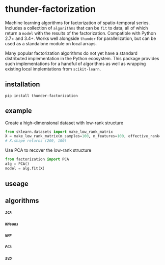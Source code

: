 # thunder-factorization
Machine learning algorithms for factorization of spatio-temporal series. Includes a collection of `algorithms`
that can be `fit` to data, all of which return a `model` with the results of the factorization. Compatible with
Python 2.7+ and 3.4+. Works well alongside `thunder` for parallelization, but can be used as a standalone
module on local arrays.

Many popular factorization algorithms do not yet have a standard distributed implementation in the Python
ecosystem. This package provides such implementations for a handful of algorithms as well as wrapping
existing local implemtations from `scikit-learn`. 

## installation
```
pip install thunder-factorization
```

## example
Create a high-dimensional dataset with low-rank structure
```python
from sklearn.datasets import make_low_rank_matrix
X = make_low_rank_matrix(n_samples=100, n_features=100, effective_rank=5)
# X.shape returns (200, 100)
```
Use PCA to recover the low-rank structure
```python
from factorization import PCA
alg = PCA()
model = alg.fit(X)
```
## useage

## algorithms

##### `ICA`

##### `KMeans`

##### `NMF`

##### `PCA`

##### `SVD`
